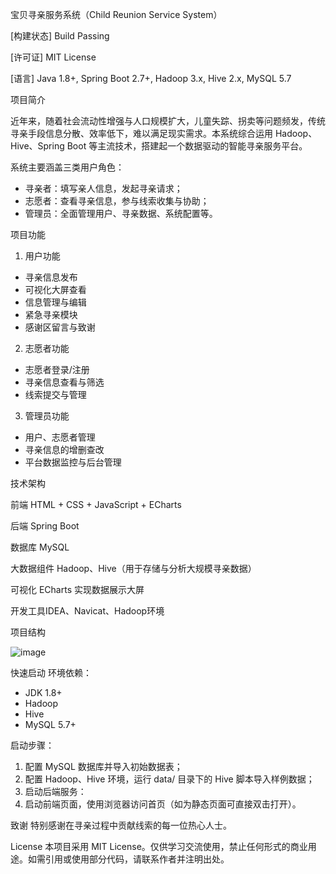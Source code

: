 宝贝寻亲服务系统（Child Reunion Service System）

[构建状态] Build Passing

[许可证] MIT License

[语言] Java 1.8+, Spring Boot 2.7+, Hadoop 3.x, Hive 2.x, MySQL 5.7

项目简介

近年来，随着社会流动性增强与人口规模扩大，儿童失踪、拐卖等问题频发，传统寻亲手段信息分散、效率低下，难以满足现实需求。本系统综合运用 Hadoop、Hive、Spring Boot 等主流技术，搭建起一个数据驱动的智能寻亲服务平台。

系统主要涵盖三类用户角色：
- 寻亲者：填写亲人信息，发起寻亲请求；
- 志愿者：查看寻亲信息，参与线索收集与协助；
- 管理员：全面管理用户、寻亲数据、系统配置等。

项目功能
1. 用户功能
- 寻亲信息发布
- 可视化大屏查看
- 信息管理与编辑
- 紧急寻亲模块
- 感谢区留言与致谢

2. 志愿者功能
- 志愿者登录/注册
- 寻亲信息查看与筛选
- 线索提交与管理

3. 管理员功能
- 用户、志愿者管理
- 寻亲信息的增删查改
- 平台数据监控与后台管理

技术架构

前端 HTML + CSS + JavaScript + ECharts

后端 Spring Boot

数据库 MySQL

大数据组件 Hadoop、Hive（用于存储与分析大规模寻亲数据）

可视化 ECharts 实现数据展示大屏

开发工具IDEA、Navicat、Hadoop环境

项目结构

![image](https://github.com/user-attachments/assets/2e1ecfc2-f7f6-4a8f-882a-d1005b371824)

快速启动
环境依赖：
- JDK 1.8+
- Hadoop
- Hive
- MySQL 5.7+

启动步骤：

1. 配置 MySQL 数据库并导入初始数据表；
2. 配置 Hadoop、Hive 环境，运行 data/ 目录下的 Hive 脚本导入样例数据；
3. 启动后端服务：
4. 启动前端页面，使用浏览器访问首页（如为静态页面可直接双击打开）。

致谢
特别感谢在寻亲过程中贡献线索的每一位热心人士。

License
本项目采用 MIT License。仅供学习交流使用，禁止任何形式的商业用途。如需引用或使用部分代码，请联系作者并注明出处。
